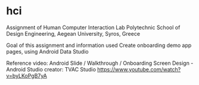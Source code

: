 # hci
Assignment of Human Computer Interaction Lab
Polytechnic School of Design Engineering, Aegean University, Syros, Greece

Goal of this assignment and information used
Create onboarding demo app pages, using Android Data Studio

Reference video: Android Slide / Walkthrough / Onboarding Screen Design - Android Studio
creator: TVAC Studio
https://www.youtube.com/watch?v=byLKoPgB7yA
